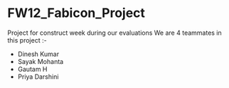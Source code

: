 # FW12_Fabicon_Project
Project for construct week during our evaluations
We are 4 teammates in this project :- <ul>
  <li>Dinesh Kumar</li>
  <li>Sayak Mohanta</li>
  <li>Gautam H</li>
  <li>Priya Darshini</li>
</ul>
